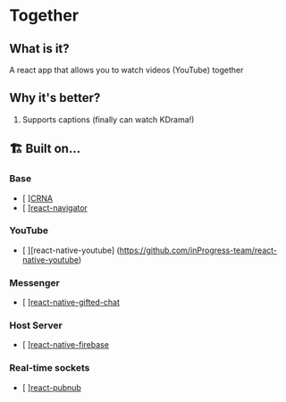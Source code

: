 # Together
## What is it?
A react app that allows you to watch videos (YouTube) together

## Why it's better?
1. Supports captions (finally can watch KDrama!)
## 🏗 Built on...

### Base
- [ ][CRNA](https://github.com/react-community/create-react-native-app)
- [ ][react-navigator](https://github.com/react-navigation/react-navigation)

### YouTube
- [ ][react-native-youtube] (https://github.com/inProgress-team/react-native-youtube)

### Messenger
- [ ][react-native-gifted-chat](https://github.com/FaridSafi/react-native-gifted-chat)

### Host Server
- [ ][react-native-firebase](https://github.com/invertase/react-native-firebase)

### Real-time sockets
- [ ][react-pubnub](https://github.com/pubnub/react)